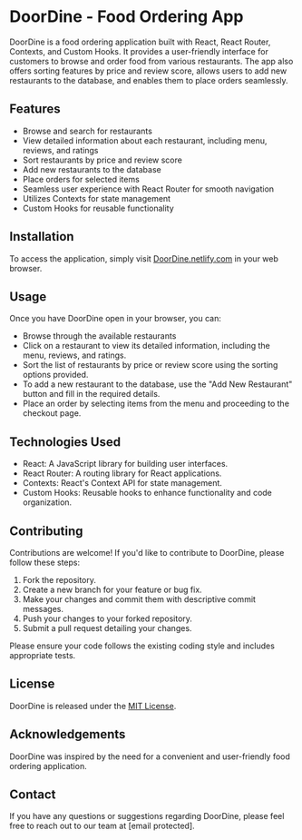 # DoorDine - Food Ordering App

DoorDine is a food ordering application built with React, React Router, Contexts, and Custom Hooks. It provides a user-friendly interface for customers to browse and order food from various restaurants. The app also offers sorting features by price and review score, allows users to add new restaurants to the database, and enables them to place orders seamlessly.

## Features

- Browse and search for restaurants
- View detailed information about each restaurant, including menu, reviews, and ratings
- Sort restaurants by price and review score
- Add new restaurants to the database
- Place orders for selected items
- Seamless user experience with React Router for smooth navigation
- Utilizes Contexts for state management
- Custom Hooks for reusable functionality

## Installation

To access the application, simply visit [DoorDine.netlify.com](https://doordine.netlify.com) in your web browser.

## Usage

Once you have DoorDine open in your browser, you can:

- Browse through the available restaurants
- Click on a restaurant to view its detailed information, including the menu, reviews, and ratings.
- Sort the list of restaurants by price or review score using the sorting options provided.
- To add a new restaurant to the database, use the "Add New Restaurant" button and fill in the required details.
- Place an order by selecting items from the menu and proceeding to the checkout page.

## Technologies Used

- React: A JavaScript library for building user interfaces.
- React Router: A routing library for React applications.
- Contexts: React's Context API for state management.
- Custom Hooks: Reusable hooks to enhance functionality and code organization.

## Contributing

Contributions are welcome! If you'd like to contribute to DoorDine, please follow these steps:

1. Fork the repository.
2. Create a new branch for your feature or bug fix.
3. Make your changes and commit them with descriptive commit messages.
4. Push your changes to your forked repository.
5. Submit a pull request detailing your changes.

Please ensure your code follows the existing coding style and includes appropriate tests.

## License

DoorDine is released under the [MIT License](https://opensource.org/licenses/MIT).

## Acknowledgements

DoorDine was inspired by the need for a convenient and user-friendly food ordering application.

## Contact

If you have any questions or suggestions regarding DoorDine, please feel free to reach out to our team at [email protected].
